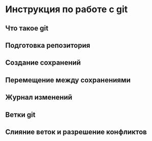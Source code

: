 # Инструкция по работе с git

## Что такое git

## Подготовка репозитория

## Создание сохранений

## Перемещение между сохранениями

## Журнал изменений

## Ветки git

## Слияние веток и разрешение конфликтов


